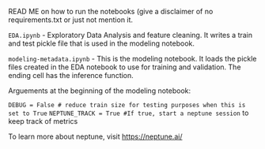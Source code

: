 READ ME on how to run the notebooks (give a disclaimer of no requirements.txt or just not mention it. 

`EDA.ipynb` - Exploratory Data Analysis and feature cleaning. It writes a train and test pickle file that is used in the modeling notebook.

`modeling-metadata.ipynb` - This is the modeling notebook. It loads the pickle files created in the EDA notebook to use for training and validation. The ending cell has the inference function. 

Arguements at the beginning of the modeling notebook:

`DEBUG = False # reduce train size for testing purposes when this is set to True`
`NEPTUNE_TRACK = True #If true, start a neptune session` to keep track of metrics

To learn more about neptune, visit https://neptune.ai/

